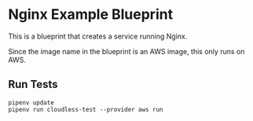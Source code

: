 # Nginx Example Blueprint

This is a blueprint that creates a service running Nginx.

Since the image name in the blueprint is an AWS image, this only runs on AWS.

## Run Tests

```
pipenv update
pipenv run cloudless-test --provider aws run
```
